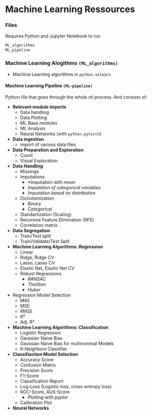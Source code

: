 # Machine Learning Ressources
### Files

Requires Python and Jupyter Notebook to run

```sh
ML_algorithms
ML_pipeline
```
### Machine Learning Alogithms `(ML_algorithms)`
- Machine Learning algorithms in `python.sklearn`

#### Machine Learning Pipeline `(ML-pipeline)`

Python file that goes through the whole ml process. And consists of:
- **Relevant module imports**
    - Data handling
    - Data Plotting
    - ML Base modules
    - ML Analysis
    - Neural Networks (with `python.pytorch`)
- **Data ingestion**
    - import of various data files
- **Data Preparation and Exploration**
    - Count
    - Visual Exploration
- **Data Handling**
    - Missings
    - Imputations
        - *Imputation with *mean*
        - *Imputation of categorical variables*
        - *Imputation based on distribution*
    - Dichotomization
        - *Binary*
        - *Categorical*
    - Standartization (Scaling)
    - Recursive Feature Elimination (RFE)
    - Correlation matrix
- **Data Segregation**
    - Train/Test split
    - Train/Validate/Test Split
- **Machine Learning Algorithms: Regression**
    - Linear
    - Ridge, Ridge CV
    - Lasso, Lasso CV
    - Elastic Net, Elastic Net CV
    - Robust Regressions
        - *RANSAC*
        - *TheilSen*
        - *Huber*
- Regression Model Selection
    - MAE
    - MSE
    - RMSE
    - R²
    - Adj. R²
- **Machine Learning Algorithms: Classification**
    - Logistic Regression
    - Gaussian Naive Bias 
    - Gaussian Naive Bias for multinominal Models
    - K-Neighbors Classifier
- **Classifiaction Model Selection**
    - Accuracy Score
    - Confusion Matrix
    - Precision Score
    - F1-Score
    - Classification Report
    - Log-Loss (Logistic loss, cross-entropy loss)
    - ROC-Score, AUS-Score
        - *Plotting with pyplot*
    - Calibration Plot
- **Neural Networks**
